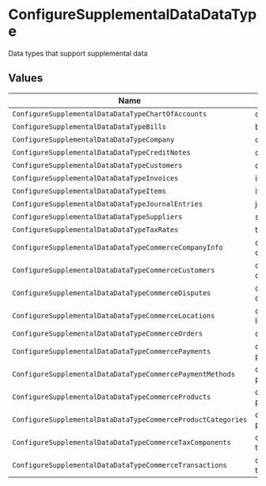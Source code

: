 # ConfigureSupplementalDataDataType

Data types that support supplemental data


## Values

| Name                                                         | Value                                                        |
| ------------------------------------------------------------ | ------------------------------------------------------------ |
| `ConfigureSupplementalDataDataTypeChartOfAccounts`           | chartOfAccounts                                              |
| `ConfigureSupplementalDataDataTypeBills`                     | bills                                                        |
| `ConfigureSupplementalDataDataTypeCompany`                   | company                                                      |
| `ConfigureSupplementalDataDataTypeCreditNotes`               | creditNotes                                                  |
| `ConfigureSupplementalDataDataTypeCustomers`                 | customers                                                    |
| `ConfigureSupplementalDataDataTypeInvoices`                  | invoices                                                     |
| `ConfigureSupplementalDataDataTypeItems`                     | items                                                        |
| `ConfigureSupplementalDataDataTypeJournalEntries`            | journalEntries                                               |
| `ConfigureSupplementalDataDataTypeSuppliers`                 | suppliers                                                    |
| `ConfigureSupplementalDataDataTypeTaxRates`                  | taxRates                                                     |
| `ConfigureSupplementalDataDataTypeCommerceCompanyInfo`       | commerce-companyInfo                                         |
| `ConfigureSupplementalDataDataTypeCommerceCustomers`         | commerce-customers                                           |
| `ConfigureSupplementalDataDataTypeCommerceDisputes`          | commerce-disputes                                            |
| `ConfigureSupplementalDataDataTypeCommerceLocations`         | commerce-locations                                           |
| `ConfigureSupplementalDataDataTypeCommerceOrders`            | commerce-orders                                              |
| `ConfigureSupplementalDataDataTypeCommercePayments`          | commerce-payments                                            |
| `ConfigureSupplementalDataDataTypeCommercePaymentMethods`    | commerce-paymentMethods                                      |
| `ConfigureSupplementalDataDataTypeCommerceProducts`          | commerce-products                                            |
| `ConfigureSupplementalDataDataTypeCommerceProductCategories` | commerce-productCategories                                   |
| `ConfigureSupplementalDataDataTypeCommerceTaxComponents`     | commerce-taxComponents                                       |
| `ConfigureSupplementalDataDataTypeCommerceTransactions`      | commerce-transactions                                        |